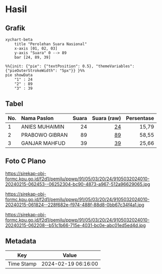 # Hasil

## Grafik

```mermaid
xychart-beta
    title "Perolehan Suara Nasional"
    x-axis [01, 02, 03]
    y-axis "Suara" 0 --> 89
    bar [24, 89, 39]
```

```mermaid
%%{init: {"pie": {"textPosition": 0.5}, "themeVariables": {"pieOuterStrokeWidth": "5px"}} }%%
pie showData
    "1" : 24
    "2" : 89
    "3" : 39
```

## Tabel

| No. | Nama Paslon    | Suara | Suara (raw) | Persentase |
|:--- |:-------------- | -----:| -----------:| ----------:|
| 1   | ANIES MUHAIMIN | 24    | [24][p-1]   | 15,79      |
| 2   | PRABOWO GIBRAN | 89    | [89][p-2]   | 58,55      |
| 3   | GANJAR MAHFUD  | 39    | [39][p-3]   | 25,66      |


[p-1]: https://github.com/gigit-pemilu/pemilu-2024/blob/main/pilpres/hitung-suara/sub/91-papua/sub/05-kepulauan-yapen/sub/03-yapen-timur/sub/2024-awunawai/sub/010-tps/sub/paslon-1.txt
[p-2]: https://github.com/gigit-pemilu/pemilu-2024/blob/main/pilpres/hitung-suara/sub/91-papua/sub/05-kepulauan-yapen/sub/03-yapen-timur/sub/2024-awunawai/sub/010-tps/sub/paslon-2.txt
[p-3]: https://github.com/gigit-pemilu/pemilu-2024/blob/main/pilpres/hitung-suara/sub/91-papua/sub/05-kepulauan-yapen/sub/03-yapen-timur/sub/2024-awunawai/sub/010-tps/sub/paslon-3.txt

## Foto C Plano

https://sirekap-obj-formc.kpu.go.id/f2d1/pemilu/ppwp/91/05/03/20/24/9105032024010-20240215-062453--06252304-bc90-4873-a967-512a96629065.jpg

https://sirekap-obj-formc.kpu.go.id/f2d1/pemilu/ppwp/91/05/03/20/24/9105032024010-20240215-061824--228f682e-f974-488f-88d8-0bb67c34f4a1.jpg

https://sirekap-obj-formc.kpu.go.id/f2d1/pemilu/ppwp/91/05/03/20/24/9105032024010-20240215-062208--b51c1b66-715e-4031-bc0e-abc01ed5ed4d.jpg


## Metadata

| Key        | Value               |
| ---------- | ------------------- |
| Time Stamp | 2024-02-19 06:16:00 |



